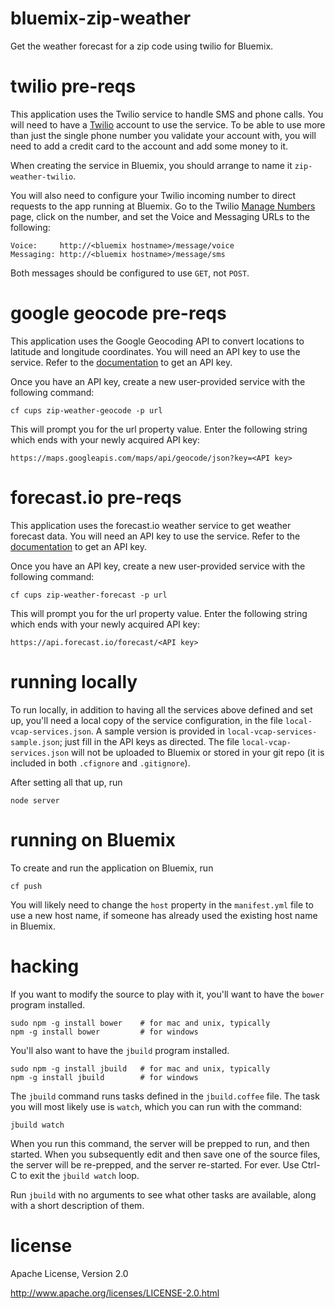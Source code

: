 bluemix-zip-weather
================================================================================

Get the weather forecast for a zip code using twilio for Bluemix.



twilio pre-reqs
================================================================================

This application uses the Twilio service to handle SMS and phone calls.
You will need to have a [Twilio](https://twilio.com) account to use the
service. To be able to use more than just the single phone number you validate your
account with, you will need to add a credit card to the account and add some
money to it.

When creating the service in Bluemix, you should arrange to name it
`zip-weather-twilio`.

You will also need to configure your Twilio incoming number to direct
requests to the app running at Bluemix.  Go to the Twilio
[Manage Numbers](https://www.twilio.com/user/account/phone-numbers/incoming)
page, click on the number, and set the Voice and Messaging URLs to
the following:

    Voice:     http://<bluemix hostname>/message/voice
    Messaging: http://<bluemix hostname>/message/sms

Both messages should be configured to use `GET`, not `POST`.



google geocode pre-reqs
================================================================================

This application uses the Google Geocoding API to convert locations to latitude
and longitude coordinates.  You will need an API key to use the service. Refer to the
[documentation](https://developers.google.com/maps/documentation/geocoding/#BYB)
to get an API key.

Once you have an API key, create a new user-provided service with the following
command:

    cf cups zip-weather-geocode -p url

This will prompt you for the url property value.  Enter the following string
which ends with your newly acquired API key:

    https://maps.googleapis.com/maps/api/geocode/json?key=<API key>



forecast.io pre-reqs
================================================================================

This application uses the forecast.io weather service to get weather forecast
data.  You will need an API key to use the service.  Refer to the
[documentation](https://developer.forecast.io/) to get an API key.

Once you have an API key, create a new user-provided service with the following
command:

    cf cups zip-weather-forecast -p url

This will prompt you for the url property value.  Enter the following string
which ends with your newly acquired API key:

    https://api.forecast.io/forecast/<API key>



running locally
================================================================================

To run locally, in addition to having all the services above defined and set up,
you'll need a local copy of the service configuration, in the file
`local-vcap-services.json`.  A sample version is provided in
`local-vcap-services-sample.json`; just fill in the API keys as directed.
The file `local-vcap-services.json` will not be uploaded to Bluemix or stored
in your git repo (it is included in both `.cfignore` and `.gitignore`).

After setting all that up, run

    node server



running on Bluemix
================================================================================

To create and run the application on Bluemix, run

    cf push

You will likely need to change the `host` property in the `manifest.yml` file to
use a new host name, if someone has already used the existing host name in
Bluemix.



hacking
================================================================================

If you want to modify the source to play with it, you'll want to have the
`bower` program installed.

    sudo npm -g install bower    # for mac and unix, typically
    npm -g install bower         # for windows

You'll also want to have the `jbuild` program installed.

    sudo npm -g install jbuild   # for mac and unix, typically
    npm -g install jbuild        # for windows

The `jbuild` command runs tasks defined in the `jbuild.coffee` file.  The
task you will most likely use is `watch`, which you can run with the
command:

    jbuild watch

When you run this command, the server will be prepped to run, and then started.
When you subsequently edit and then save one of the source files, the server
will be re-prepped, and the server re-started. For ever.  Use Ctrl-C to exit
the `jbuild watch` loop.

Run `jbuild` with no arguments to see what other tasks are available, along with
a short description of them.



license
================================================================================

Apache License, Version 2.0

<http://www.apache.org/licenses/LICENSE-2.0.html>
